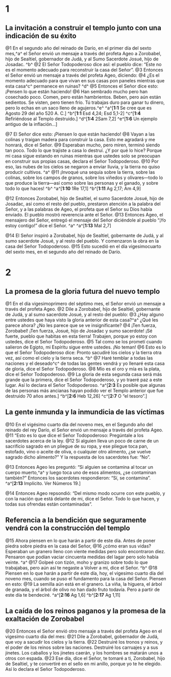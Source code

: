 # 1 
## La invitación a construir el templo junto con una indicación de su éxito
@1 En el segundo año del reinado de Darío, en el primer día del sexto mes,^a^ el Señor envió un mensaje a través del profeta Ageo a Zorobabel, hijo de Sealtiel, gobernador de Judá, y al Sumo Sacerdote Josué, hijo de Josadac. ^b^ @2 El Señor Todopoderoso dice así: el pueblo dice: “Este no es el momento adecuado para reconstruir la casa del Señor”. @3 Entonces el Señor envió un mensaje a través del profeta Ageo, diciendo: @4 ¿Es el momento adecuado para que vivan en sus casas pon paneles mientras que esta casa^c^ permanece en ruinas? ^d^ @5 Entonces el Señor dice esto: ¡Pensen lo que están haciendo! @6 Han sembrado mucho pero han cosechado poco. Comen, pero están hambrientos. Beben, pero aún están sedientos. Se visten, pero tienen frío. Tú trabajas duro para ganar tu dinero, pero lo echas en un saco lleno de agujeros.^e^ 
^a^[**1:1** Se cree que es Agosto 29 del año 520 A. C.] ^b^[**1:1** Esd 4,24; Esd 5,1-2] ^c^[**1:4** Refiriéndose al Templo destruido.] ^d^[**1:4** 2Sam 7,2] ^e^[**1:6** Un ejemplo antiguo de la inflación...]

@7 El Señor dice esto: ¡Piensen lo que están haciendo! @8 Vayan a las colinas y traigan madera para construir la casa. Esto me agradará y me honrará, dice el Señor. @9 Esperaban mucho, pero miren, terminó siendo tan poco. Todo lo que trajiste a casa lo destruí. ¿Y por qué lo hice? Porque mi casa sigue estando en ruinas mientras que ustedes solo se preocupan en construir sus propias casas, declara el Señor Todopoderoso. @10 Por eso, las nubes de los cielos se negaron a enviar lluvia, y la tierra no quiso producir cultivos. ^a^ @11 ¡Invoqué una sequía sobre la tierra, sobre las colinas, sobre los campos de granos, sobre los viñedos y olivares—todo lo que produce la tierra—así como sobre las personas y el ganado, y sobre todo lo que haces! ^b^ 
^a^[**1:10** 1Re 17,1] ^b^[**1:11** Ag 2,17; Am 4,9]

@12 Entonces Zorobabel, hijo de Sealtiel, el sumo Sacerdote Josué, hijo de Josadac, así como el resto del pueblo, prestaron atención a la palabra del Señor, y a las palabras de Ageo, el profeta que el Señor su Dios había enviado. El pueblo mostró reverencia ante el Señor. @13 Entonces Ageo, el mensajero del Señor, entregó el mensaje del Señor diciéndole al pueblo “¡Yo estoy contigo!” dice el Señor. ^a^ 
^a^[**1:13** Mal 2,7]

@14 El Señor inspiró a Zorobabel, hijo de Sealtiel, gobernante de Judá, y al sumo sacerdote Josué, y al resto del pueblo. Y comenzaron la obra en la casa del Señor Todopoderoso. @15 Esto sucedió en el día vigesimocuarto del sexto mes, en el segundo año del reinado de Darío. 

# 2 
## La promesa de la gloria futura del nuevo templo
@1 En el día vigesimoprimero del séptimo mes, el Señor envió un mensaje a través del profeta Ageo. @2 Dile a Zorobabel, hijo de Sealtiel, gobernante de Judá, y al sumo sacerdote Josué, y al resto del pueblo: @3 ¿Hay alguno entre ustedes que haya visto la gloria anterior de esta casa?^a^ ¿Qué les parece ahora? ¿No les parece que se ve insignificante? @4 ¡Ten fuerza, Zorobabel! ¡Ten fuerza, Josué, hijo de Josadac y sumo sacerdote! ¡Sé fuerte, pueblo que habitas en esta tierra! Trabajen, porque yo estoy con ustedes, dice el Señor Todopoderoso. @5 Tal como se los prometí cuando salieron de Egipto, mi Espíritu sigue entre ustedes. ¡No teman! @6 Esto es lo que el Señor Todopoderoso dice: Pronto sacudiré los cielos y la tierra otra vez, así como el cielo y la tierra seca. ^b^ @7 Haré temblar a todas las naciones y el deseado^c^ de todas las gentes vendrá y yo llenaré esta casa de gloria, dice el Señor Todopoderoso. @8 Mío es el oro y mía es la plata, dice el Señor Todopoderoso. @9 La gloria de esta segunda casa será más grande que la primera, dice el Señor Todopoderoso, y yo traeré paz a este lugar. Así lo declara el Señor Todopoderoso. 
^a^[**2:3** Es posible que algunas de las personas más ancianas hayan podido ver el Templo anterior que fue destruido 70 años antes.] ^b^[**2:6** Heb 12,26] ^c^[**2:7** O “el tesoro”.]

## La gente inmunda y la inmundicia de las víctimas
@10 En el vigésimo cuarto día del noveno mes, en el Segundo año del reinado del rey Darío, el Señor envió un mensaje a través del profeta Ageo. @11 “Esto es lo que dice el Señor Todopoderoso: Pregúntale a los sacerdotes acerca de la ley. @12 Si alguien lleva un poco de carne de un sacrificio sagrado en un pliegue de su ropa, y ese pliegue toca pan, estofado, vino o aceite de oliva, o cualquier otro alimento, ¿se vuelve sagrado dicho alimento?” Y la respuesta de los sacerdotes fue: “No”. 

@13 Entonces Ageo les preguntó: “Si alguien se contamina al tocar un cuerpo muerto,^a^ y luego toca uno de esos alimentos, ¿se contaminan también?” Entonces los sacerdotes respondieron: “Sí, se contamina”. 
^a^[**2:13** Implícito. Ver Números 19.]

@14 Entonces Ageo repsondió: “Del mismo modo ocurre con este pueblo, y con la nación que está delante de mi, dice el Señor. Todo lo que hacen, y todas sus ofrendas están contaminadas”. 

## Referencia a la bendición que seguramente vendrá con la construcción del templo
@15 Ahora piensen en lo que harán a partir de este día. Antes de poner piedra sobre piedra en la casa del Señor, @16 ¿cómo eran sus vidas? Esperaban un granero lleno con viente medidas pero solo encontraron diez. Pensaron que podían vaciar cincuenta medidas del lagar pero solo había veinte. ^a^ @17 Golpeé con tizón, moho y granizo sobre todo lo que trabajabas, pero aún así te negaste a Volver a mi, dice el Señor. ^b^ @18 Piensen en lo que harán a partir de este día, hoy, el vigesimo cuarto día del noveno mes, cuando se puso el fundamento para la casa del Señor. Piensen en esto: @19 La semilla aún está en el granero. La viña, la higuera, el árbol de granada, y el árbol de olivo no han dado fruto todavía. Pero a partir de este día te bendeciré. 
^a^[**2:16** Ag 1,6] ^b^[**2:17** Ag 1,11]

## La caída de los reinos paganos y la promesa de la exaltación de Zorobabel
@20 Entonces el Señor envió otro mensaje a través del profeta Ageo en el vigesimo cuarto día del mes: @21 Dile a Zorobabel, gobernador de Judá, que voy a sacudir los cielos y la tierra. @22 Destruiré los tronos y reinos, y el poder de los reinos sobre las naciones. Destruiré los carruajes y a sus jinetes. Los caballos y los jinetes caerán, y los hombres se matarán unos a otros con espada. @23 Ese día, dice el Señor, te tomaré a ti, Zorobabel, hijo de Sealtiel, y te convertiré en el sello en mi anillo, porque yo te he elegido. Así lo declara el Señor Todopoderoso. 